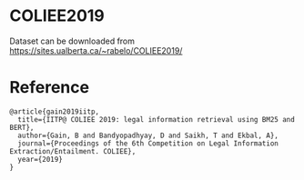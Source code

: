 # COLIEE2019
Dataset can be downloaded from https://sites.ualberta.ca/~rabelo/COLIEE2019/
# Reference
```
@article{gain2019iitp,
  title={IITP@ COLIEE 2019: legal information retrieval using BM25 and BERT},
  author={Gain, B and Bandyopadhyay, D and Saikh, T and Ekbal, A},
  journal={Proceedings of the 6th Competition on Legal Information Extraction/Entailment. COLIEE},
  year={2019}
}
```
